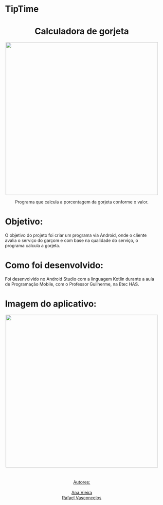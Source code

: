 # TipTime
<h1 align="center">Calculadora de gorjeta</h1>

<p align="center"> <img src="https://user-images.githubusercontent.com/124945884/231615240-95392134-a895-4a78-86a3-a9f997f9255e.png" height="500"></p>


<p align="center">Programa que calcula a porcentagem da gorjeta conforme o valor.</p>
<h1>Objetivo:</h1>
 O objetivo do projeto foi criar um programa via Android, onde o cliente avalia o serviço do garçom e com base na qualidade do serviço, o programa calcula a gorjeta.
 <h1>Como foi desenvolvido:</h1>
 Foi desenvolvido no Android Studio com a linguagem Kotlin durante a aula de Programação Mobile, com o Professor Guilherme, na Etec HAS.
 <h1>Imagem do aplicativo:</h1>
 <p align="center"> <img src="https://user-images.githubusercontent.com/124945884/231615623-82a46af4-f4ac-4b33-b48e-31a3ae79dfdb.png" height="500"></p>

 <p> </p>
  <p> </p>
   <p> </p>
    <p> </p>
    <h1></h1>
 <p align="center">
<a href="#autor">Autores:</a> <br> <br>
<a href="#autor"><a href="https://github.com/analirajonhson"> Ana Vieira </a> <br>
<a href="#autor"><a href="https://github.com/RafaelPereiraVasconcelos"> Rafael Vasconcelos </a>


</p>
